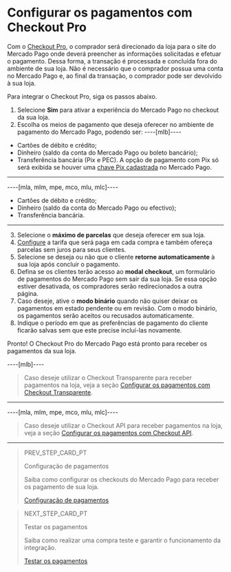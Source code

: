 # Configurar os pagamentos com Checkout Pro
 
Com o [Checkout Pro](/developers/pt/guides/checkout-pro/landing), o comprador será direcionado da loja para o site do Mercado Pago onde deverá preencher as informações solicitadas e efetuar o pagamento. Dessa forma, a transação é processada e concluída fora do ambiente de sua loja. Não é necessário que o comprador possua uma conta no Mercado Pago e, ao final da transação, o comprador pode ser devolvido à sua loja.
 
Para integrar o Checkout Pro, siga os passos abaixo.
 
1. Selecione **Sim** para ativar a experiência do Mercado Pago no checkout da sua loja. 
2. Escolha os meios de pagamento que deseja oferecer no ambiente de pagamento do Mercado Pago, podendo ser: 
 ----[mlb]---- 
 * Cartões de débito e crédito; 
 * Dinheiro (saldo da conta do Mercado Pago ou boleto bancário); 
 * Transferência bancária (Pix e PEC). A opção de pagamento com Pix só será exibida se houver uma [chave Pix cadastrada](/developers/pt/guides/checkout-api/receiving-payment-by-pix) no Mercado Pago. 
 ------------ 
----[mla, mlm, mpe, mco, mlu, mlc]---- 
 * Cartões de débito e crédito;
 * Dinheiro (saldo da conta do Mercado Pago ou efectivo);
 * Transferência bancária. 
  ------------
3. Selecione o **máximo de parcelas** que deseja oferecer em sua loja.
4. [Configure](https://www.mercadopago[FAKER][URL][DOMAIN]/costs-section#from-section=menu) a tarifa que será paga em cada compra e também ofereça parcelas sem juros para seus clientes.
5. Selecione se deseja ou não que o cliente **retorne automaticamente** à sua loja após concluir o pagamento.
6. Defina se os clientes terão acesso ao **modal checkout**, um formulário de pagamentos do Mercado Pago sem sair da sua loja. Se essa opção estiver desativada, os compradores serão redirecionados a outra página.
7. Caso deseje, ative o **modo binário** quando não quiser deixar os pagamentos em estado pendente ou em revisão. Com o modo binário, os pagamentos serão aceitos ou recusados automaticamente.
8. Indique o período em que as preferências de pagamento do cliente ficarão salvas sem que este precise incluí-las novamente.

Pronto! O Checkout Pro do Mercado Pago está pronto para receber os pagamentos da sua loja.

----[mlb]---- 
> Caso deseje utilizar o Checkout Transparente para receber pagamentos na loja, veja a seção [Configurar os pagamentos com Checkout Transparente](/developers/pt/docs/prestashop/payment-configuration/checkout-api/introduction).
------------

----[mla, mlm, mpe, mco, mlu, mlc]---- 
> Caso deseje utilizar o Checkout API para receber pagamentos na loja, veja a seção [Configurar os pagamentos com Checkout API](/developers/pt/docs/prestashop/payment-configuration/checkout-api/introduction).
------------

> PREV_STEP_CARD_PT
>
> Configuração de pagamentos
>
> Saiba como configurar os checkouts do Mercado Pago para receber os pagamento de sua loja.
>
> [Configuração de pagamentos](/developers/pt/docs/prestashop/payment-configuration)

> NEXT_STEP_CARD_PT
>
> Testar os pagamentos
>
> Saiba como realizar uma compra teste e garantir o funcionamento da integração.
>
> [Testar os pagamentos](/developers/pt/docs/prestashop/sales-processing/integration-test)